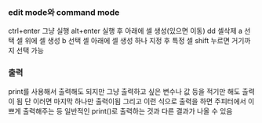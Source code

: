### edit mode와 command mode
ctrl+enter 그냥 실행
alt+enter 실행 후 아래에 셀 생성(있으면 이동)
dd 셀삭제
a 선택 셀 위에 셀 생성
b 선택 셀 아래에 셀 생성
하나 지정 후 특정 셀 shift 누르면 거기까지 선택 가능
    
    
### 출력
print를 사용해서 출력해도 되지만
그냥 출력하고 싶은 변수나 값 등을 적기만 해도 출력이 됨
단 이러면 마지막 하나만 출력이됨 그리고 이런 식으로 출력을 하면
주피터에서 이쁘게 출력해주는 등 일반적인 print()로 출력하는 것과
다른 결과가 나올 수 있음